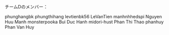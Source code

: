 チームDのメンバー：

 phunghangbk phungthihang
levtienbk56 LeVanTien
manhnhhedspi Nguyen Huu Manh
monsterpooka Bui Duc Hanh
midori-hust Phan Thi Thao
phanhuy Phan Van Huy

